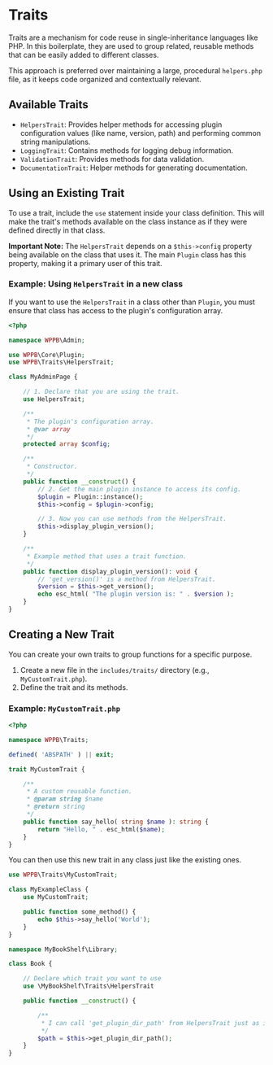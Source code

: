 # Traits

Traits are a mechanism for code reuse in single-inheritance languages like PHP. In this boilerplate, they are used to group related, reusable methods that can be easily added to different classes.

This approach is preferred over maintaining a large, procedural `helpers.php` file, as it keeps code organized and contextually relevant.

## Available Traits

-   `HelpersTrait`: Provides helper methods for accessing plugin configuration values (like name, version, path) and performing common string manipulations.
-   `LoggingTrait`: Contains methods for logging debug information.
-   `ValidationTrait`: Provides methods for data validation.
-   `DocumentationTrait`: Helper methods for generating documentation.

## Using an Existing Trait

To use a trait, include the `use` statement inside your class definition. This will make the trait's methods available on the class instance as if they were defined directly in that class.

**Important Note:** The `HelpersTrait` depends on a `$this->config` property being available on the class that uses it. The main `Plugin` class has this property, making it a primary user of this trait.

### Example: Using `HelpersTrait` in a new class

If you want to use the `HelpersTrait` in a class other than `Plugin`, you must ensure that class has access to the plugin's configuration array.

```php
<?php

namespace WPPB\Admin;

use WPPB\Core\Plugin;
use WPPB\Traits\HelpersTrait;

class MyAdminPage {

    // 1. Declare that you are using the trait.
    use HelpersTrait;

    /**
     * The plugin's configuration array.
     * @var array
     */
    protected array $config;

    /**
     * Constructor.
     */
    public function __construct() {
        // 2. Get the main plugin instance to access its config.
        $plugin = Plugin::instance();
        $this->config = $plugin->config;

        // 3. Now you can use methods from the HelpersTrait.
        $this->display_plugin_version();
    }

    /**
     * Example method that uses a trait function.
     */
    public function display_plugin_version(): void {
        // 'get_version()' is a method from HelpersTrait.
        $version = $this->get_version();
        echo esc_html( "The plugin version is: " . $version );
    }
}
```

## Creating a New Trait

You can create your own traits to group functions for a specific purpose.

1.  Create a new file in the `includes/traits/` directory (e.g., `MyCustomTrait.php`).
2.  Define the trait and its methods.

### Example: `MyCustomTrait.php`

```php
<?php

namespace WPPB\Traits;

defined( 'ABSPATH' ) || exit;

trait MyCustomTrait {

    /**
     * A custom reusable function.
     * @param string $name
     * @return string
     */
    public function say_hello( string $name ): string {
        return "Hello, " . esc_html($name);
    }
}
```

You can then use this new trait in any class just like the existing ones.

```php
use WPPB\Traits\MyCustomTrait;

class MyExampleClass {
    use MyCustomTrait;

    public function some_method() {
        echo $this->say_hello('World');
    }
}
```

```php
namespace MyBookShelf\Library;

class Book {

	// Declare which trait you want to use
	use \MyBookShelf\Traits\HelpersTrait

	public function __construct() {

		/**
		 * I can call 'get_plugin_dir_path' from HelpersTrait just as it is defined 
		 */
		$path = $this->get_plugin_dir_path();
	}
}
```

